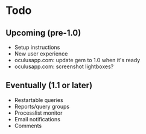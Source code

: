 # Todo

## Upcoming (pre-1.0)

* Setup instructions
* New user experience
* oculusapp.com: update gem to 1.0 when it's ready
* oculusapp.com: screenshot lightboxes?

## Eventually (1.1 or later)

* Restartable queries
* Reports/query groups
* Processlist monitor
* Email notifications
* Comments
